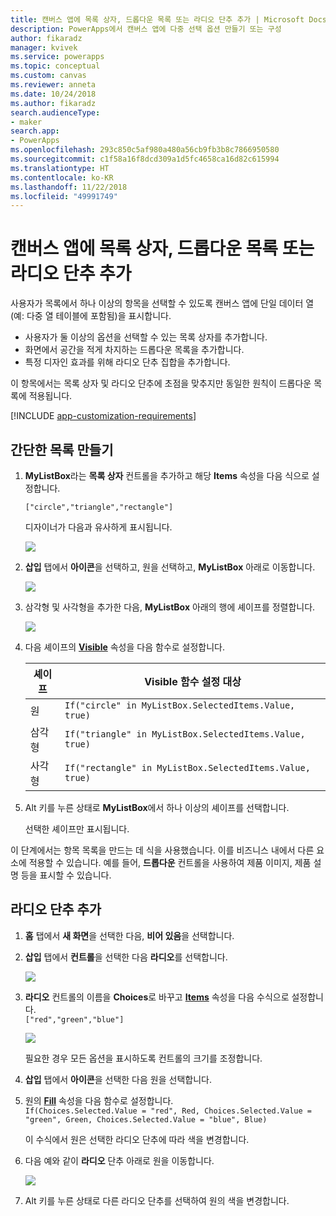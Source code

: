 ```yaml
---
title: 캔버스 앱에 목록 상자, 드롭다운 목록 또는 라디오 단추 추가 | Microsoft Docs
description: PowerApps에서 캔버스 앱에 다중 선택 옵션 만들기 또는 구성
author: fikaradz
manager: kvivek
ms.service: powerapps
ms.topic: conceptual
ms.custom: canvas
ms.reviewer: anneta
ms.date: 10/24/2018
ms.author: fikaradz
search.audienceType:
- maker
search.app:
- PowerApps
ms.openlocfilehash: 293c850c5af980a480a56cb9fb3b8c7866950580
ms.sourcegitcommit: c1f58a16f8dcd309a1d5fc4658ca16d82c615994
ms.translationtype: HT
ms.contentlocale: ko-KR
ms.lasthandoff: 11/22/2018
ms.locfileid: "49991749"
---
```

# <a name="add-a-list-box-a-drop-down-list-or-radio-buttons-to-a-canvas-app"></a>캔버스 앱에 목록 상자, 드롭다운 목록 또는 라디오 단추 추가

사용자가 목록에서 하나 이상의 항목을 선택할 수 있도록 캔버스 앱에 단일 데이터 열(예: 다중 열 테이블에 포함됨)을 표시합니다.

- 사용자가 둘 이상의 옵션을 선택할 수 있는 목록 상자를 추가합니다.
- 화면에서 공간을 적게 차지하는 드롭다운 목록을 추가합니다.
- 특정 디자인 효과를 위해 라디오 단추 집합을 추가합니다.

이 항목에서는 목록 상자 및 라디오 단추에 초점을 맞추지만 동일한 원칙이 드롭다운 목록에 적용됩니다.

[!INCLUDE [app-customization-requirements](../../includes/app-customization-requirements.md)]

## <a name="create-a-simple-list"></a>간단한 목록 만들기

1. **MyListBox**라는 **목록 상자** 컨트롤을 추가하고 해당 **Items** 속성을 다음 식으로 설정합니다.

    ```["circle","triangle","rectangle"]```  <br/>

    디자이너가 다음과 유사하게 표시됩니다.

    ![][4]

4. **삽입** 탭에서 **아이콘**을 선택하고, 원을 선택하고, **MyListBox** 아래로 이동합니다.

    ![][5]  

5. 삼각형 및 사각형을 추가한 다음, **MyListBox** 아래의 행에 셰이프를 정렬합니다.

    ![][6]  

6. 다음 셰이프의 **[Visible](controls/properties-core.md)** 속성을 다음 함수로 설정합니다.  

   | 셰이프 | Visible 함수 설정 대상 |
   | --- | --- |
   | 원 |```If("circle" in MyListBox.SelectedItems.Value, true)``` |
   | 삼각형 |```If("triangle" in MyListBox.SelectedItems.Value, true)``` |
   | 사각형 |```If("rectangle" in MyListBox.SelectedItems.Value, true)``` |

7. Alt 키를 누른 상태로 **MyListBox**에서 하나 이상의 셰이프를 선택합니다.

    선택한 셰이프만 표시됩니다.

이 단계에서는 항목 목록을 만드는 데 식을 사용했습니다. 이를 비즈니스 내에서 다른 요소에 적용할 수 있습니다. 예를 들어, **드롭다운** 컨트롤을 사용하여 제품 이미지, 제품 설명 등을 표시할 수 있습니다.

## <a name="add-radio-buttons"></a>라디오 단추 추가
1. **홈** 탭에서 **새 화면**을 선택한 다음, **비어 있음**을 선택합니다.

2. **삽입** 탭에서 **컨트롤**을 선택한 다음 **라디오**를 선택합니다.

    ![][10]  

3. **라디오** 컨트롤의 이름을 **Choices**로 바꾸고 **[Items](controls/properties-core.md)** 속성을 다음 수식으로 설정합니다.  
   ```["red","green","blue"]```  <br/>

    ![][12]  

    필요한 경우 모든 옵션을 표시하도록 컨트롤의 크기를 조정합니다.

4. **삽입** 탭에서 **아이콘**을 선택한 다음 원을 선택합니다.

5. 원의 **[Fill](controls/properties-color-border.md)** 속성을 다음 함수로 설정합니다.  
   ```If(Choices.Selected.Value = "red", Red, Choices.Selected.Value = "green", Green, Choices.Selected.Value = "blue", Blue)```  

    이 수식에서 원은 선택한 라디오 단추에 따라 색을 변경합니다.

6. 다음 예와 같이 **라디오** 단추 아래로 원을 이동합니다.

    ![][14]  

7. Alt 키를 누른 상태로 다른 라디오 단추를 선택하여 원의 색을 변경합니다.

[1]: ./media/add-list-box-drop-down-list-radio-button/preview.png
[2]: ./media/add-list-box-drop-down-list-radio-button/listbox.png
[3]: ./media/add-list-box-drop-down-list-radio-button/renamelistbox.png
[4]: ./media/add-list-box-drop-down-list-radio-button/itemslistbox.png
[5]: ./media/add-list-box-drop-down-list-radio-button/circle.png
[6]: ./media/add-list-box-drop-down-list-radio-button/allshapes.png
[10]: ./media/add-list-box-drop-down-list-radio-button/radiobutton.png
[12]: ./media/add-list-box-drop-down-list-radio-button/itemsradio.png
[14]: ./media/add-list-box-drop-down-list-radio-button/radiocircle.png
[15]: ./media/add-list-box-drop-down-list-radio-button/dropdown.png
